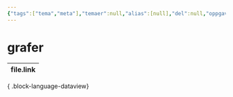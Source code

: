 ```yaml
---
{"tags":["tema","meta"],"temaer":null,"alias":[null],"del":null,"oppgave":null,"fag":null,"eksamen":null,"dg-publish":true,"title":"grafer","date":"2023-06-01","modified":"2023-06-01","permalink":"/temaer/grafer/","dgPassFrontmatter":true}
---
```



# grafer
| file.link |
| --------- |

{ .block-language-dataview}

